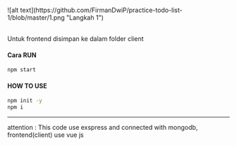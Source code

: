<br/>
![alt text](https://github.com/FirmanDwiP/practice-todo-list-1/blob/master/1.png "Langkah 1")<br/><br/>

Untuk frontend disimpan ke dalam folder client

#### Cara RUN
```sh
npm start
```
#### HOW TO USE
```sh
npm init -y
npm i 
```
---
attention : This code use exspress and connected with mongodb, frontend(client) use vue js